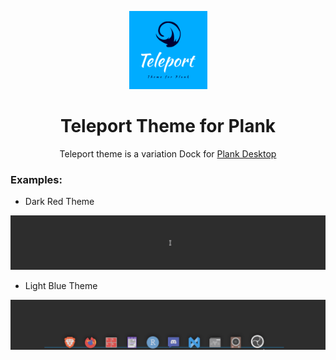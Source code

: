 <p align="center"><img src="Teleport-theme-Dark-red/default.svg" height="125px"><p>
<h1 align="center"> Teleport Theme for Plank</h1>
<p align="center"> Teleport theme is a variation Dock for <a href="https://launchpad.net/plank">Plank Desktop</a> </p>



### Examples:

* Dark Red Theme
<img src="dark-red-teleport-theme.gif">

* Light Blue Theme
<img src="light-blues-teleport-theme.gif">
